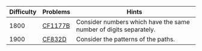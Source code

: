 | Difficulty | Problems | Hints |
| -------- | -------- | -------- |
| 1800 | [CF1177B](https://codeforces.com/problemset/problem/1177/B) | Consider numbers which have the same number of digits separately. |
| 1900 | [CF832D](https://codeforces.com/problemset/problem/832/D) | Consider the patterns of the paths. |
